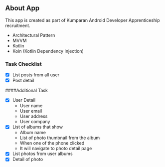 ## About App

This app is created as part of Kumparan Android Developer Apprenticeship recruitment.
- Architectural Pattern
- MVVM
- Kotlin
- Koin (Kotlin Dependency Injection)

### Task Checklist

- [X] List posts from all user
- [x] Post detail

####Additional Task
- [x] User Detail
    - User name
    - User email
    - User address
    - User company
- [X] List of albums that show
    - Album name
    - List of photo thumbnail from the album
    - When one of the phone clicked
    - It will navigate to photo detail page
- [x] List photos from user albums
- [X] Detail of photo
